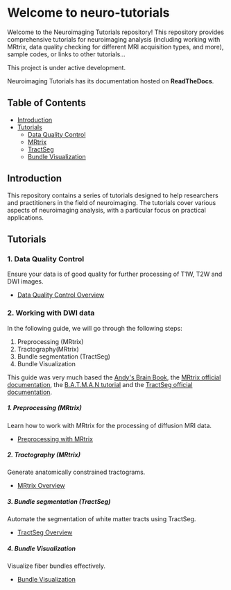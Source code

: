 # Welcome to neuro-tutorials

Welcome to the Neuroimaging Tutorials repository! This repository provides comprehensive tutorials for neuroimaging analysis (including working with MRtrix, data quality checking for different MRI acquisition types, and more), sample codes, or links to other tutorials...

This project is under active development.

Neuroimaging Tutorials has its documentation hosted on **ReadTheDocs**.


## Table of Contents

- [Introduction](#introduction)
- [Tutorials](#tutorials)
  - [Data Quality Control](#data-quality-control)
  - [MRtrix](#mrtrix)
  - [TractSeg](#tractseg)
  - [Bundle Visualization](#bundle-visualization)

## Introduction

This repository contains a series of tutorials designed to help researchers and practitioners in the field of neuroimaging. The tutorials cover various aspects of neuroimaging analysis, with a particular focus on practical applications.

## Tutorials

### 1. Data Quality Control

Ensure your data is of good quality for further processing of T1W, T2W and DWI images.

- [Data Quality Control Overview](docs/data_qc.md)

### 2. Working with DWI data

In the following guide, we will go through the following steps:

1. Preprocessing (MRtrix)
2. Tractography(MRtrix)
3. Bundle segmentation (TractSeg)
4. Bundle Visualization

This guide was very much based the [Andy's Brain Book](https://andysbrainbook.readthedocs.io/en/latest/MRtrix/MRtrix_Course), the [MRtrix official documentation](https://mrtrix.readthedocs.io/en/3.0_rc1/reference/scripts/dwipreproc.html), the [B.A.T.M.A.N tutorial](https://osf.io/fkyht/wiki/home/) and the [TractSeg official documentation](https://github.com/MIC-DKFZ/TractSeg).

##### 1. Preprocessing (MRtrix)

Learn how to work with MRtrix for the processing of diffusion MRI data.

- [Preprocessing with MRtrix](docs/preproc_mrtrix.md)

##### 2. Tractography (MRtrix)

Generate anatomically constrained tractograms.

- [MRtrix Overview](docs/mrtrix.md)

##### 3. Bundle segmentation (TractSeg)

Automate the segmentation of white matter tracts using TractSeg.

- [TractSeg Overview](docs/tractseg.md)

##### 4. Bundle Visualization

Visualize fiber bundles effectively.

- [Bundle Visualization](docs/bundlevis.md)



